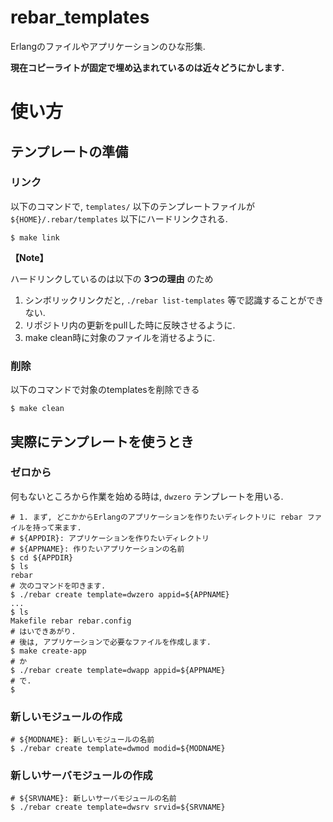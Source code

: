 rebar_templates
===============

Erlangのファイルやアプリケーションのひな形集.

**現在コピーライトが固定で埋め込まれているのは近々どうにかします.**

# 使い方

## テンプレートの準備

### リンク

以下のコマンドで, ```templates/``` 以下のテンプレートファイルが ```${HOME}/.rebar/templates``` 以下にハードリンクされる.

```shell
$ make link
```

**【Note】**

ハードリンクしているのは以下の **3つの理由** のため

1. シンボリックリンクだと, ```./rebar list-templates``` 等で認識することができない.
2. リポジトリ内の更新をpullした時に反映させるように.
3. make clean時に対象のファイルを消せるように.

### 削除

以下のコマンドで対象のtemplatesを削除できる

```shell
$ make clean
```

## 実際にテンプレートを使うとき

### ゼロから

何もないところから作業を始める時は,  ```dwzero``` テンプレートを用いる.

```shell
# 1. まず, どこかからErlangのアプリケーションを作りたいディレクトリに rebar ファイルを持って来ます.
# ${APPDIR}: アプリケーションを作りたいディレクトリ
# ${APPNAME}: 作りたいアプリケーションの名前
$ cd ${APPDIR}
$ ls
rebar
# 次のコマンドを叩きます.
$ ./rebar create template=dwzero appid=${APPNAME}
...
$ ls
Makefile rebar rebar.config
# はいできあがり.
# 後は, アプリケーションで必要なファイルを作成します.
$ make create-app
# か
$ ./rebar create template=dwapp appid=${APPNAME}
# で.
$
```

### 新しいモジュールの作成

```shell
# ${MODNAME}: 新しいモジュールの名前
$ ./rebar create template=dwmod modid=${MODNAME}
```

### 新しいサーバモジュールの作成

```shel
# ${SRVNAME}: 新しいサーバモジュールの名前
$ ./rebar create template=dwsrv srvid=${SRVNAME}
```

